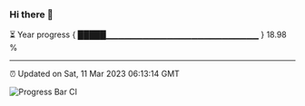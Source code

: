 ### Hi there 👋

⏳ Year progress { █████▁▁▁▁▁▁▁▁▁▁▁▁▁▁▁▁▁▁▁▁▁▁▁▁▁ } 18.98 %

---

⏰ Updated on Sat, 11 Mar 2023 06:13:14 GMT

![Progress Bar CI](https://github.com/liununu/liununu/workflows/Progress%20Bar%20CI/badge.svg)

